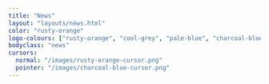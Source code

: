 ```yaml
---
title: "News"
layout: "layouts/news.html"
color: "rusty-orange"
logo-colours: ["rusty-orange", "cool-grey", "pale-blue", "charcoal-blue"]
bodyclass: "news"
cursors:
  normal: "/images/rusty-orange-cursor.png"
  pointer: "/images/charcoal-blue-cursor.png"
---
```

